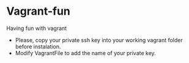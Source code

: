 # Vagrant-fun
Having fun with vagrant

- Please, copy your private ssh key into your working vagrant folder before instalation.
- Modify VagrantFile to add the name of your private key.

